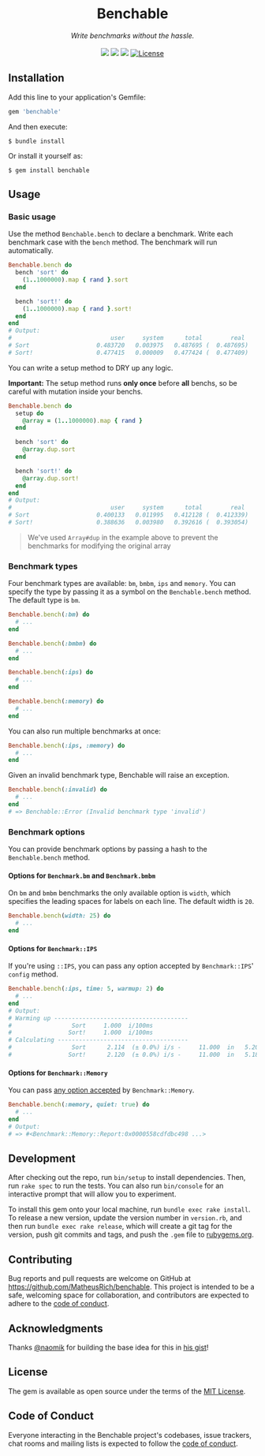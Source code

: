 <p align="center">
  <h1 align="center">Benchable</h1>

  <p align="center">
    <i>Write benchmarks without the hassle.</i>
    <br>
    <br>
    <img src="https://img.shields.io/gem/v/benchable">
    <img src="https://img.shields.io/gem/dt/benchable">
    <img src="https://github.com/MatheusRich/benchable/workflows/Ruby/badge.svg">
    <a href="https://github.com/MatheusRich/benchable/blob/master/LICENSE">
      <img src="https://img.shields.io/github/license/MatheusRich/benchable.svg" alt="License">
    </a>
  </p>
</p>

## Installation

Add this line to your application's Gemfile:

```ruby
gem 'benchable'
```

And then execute:

    $ bundle install

Or install it yourself as:

    $ gem install benchable

## Usage

### Basic usage

Use the method `Benchable.bench` to declare a benchmark. Write each benchmark case with the `bench` method. The benchmark will run automatically.

```ruby
Benchable.bench do
  bench 'sort' do
    (1..1000000).map { rand }.sort
  end

  bench 'sort!' do
    (1..1000000).map { rand }.sort!
  end
end
# Output:
#                            user     system      total        real
# Sort                   0.483720   0.003975   0.487695 (  0.487695)
# Sort!                  0.477415   0.000009   0.477424 (  0.477409)
```

You can write a setup method to DRY up any logic.

**Important:** The setup method runs **only once** before **all** benchs, so be careful with mutation inside your benchs.

```ruby
Benchable.bench do
  setup do
    @array = (1..1000000).map { rand }
  end

  bench 'sort' do
    @array.dup.sort
  end

  bench 'sort!' do
    @array.dup.sort!
  end
end
# Output:
#                            user     system      total        real
# Sort                   0.400133   0.011995   0.412128 (  0.412339)
# Sort!                  0.388636   0.003980   0.392616 (  0.393054)
```

> We've used `Array#dup` in the example above to prevent the benchmarks for modifying the original array

### Benchmark types

Four benchmark types are available: `bm`, `bmbm`, `ips` and `memory`. You can specify the type by passing it as a symbol on the `Benchable.bench` method. The default type is `bm`.

```ruby
Benchable.bench(:bm) do
  # ...
end

Benchable.bench(:bmbm) do
  # ...
end

Benchable.bench(:ips) do
  # ...
end

Benchable.bench(:memory) do
  # ...
end
```

You can also run multiple benchmarks at once:

```ruby
Benchable.bench(:ips, :memory) do
  # ...
end
```

Given an invalid benchmark type, Benchable will raise an exception.

```ruby
Benchable.bench(:invalid) do
  # ...
end
# => Benchable::Error (Invalid benchmark type 'invalid')
```

### Benchmark options

You can provide benchmark options by passing a hash to the `Benchable.bench` method.

#### Options for `Benchmark.bm` and `Benchmark.bmbm`

On `bm` and `bmbm` benchmarks the only available option is `width`, which specifies the leading spaces for labels on each line. The default width is `20`.

```ruby
Benchable.bench(width: 25) do
  # ...
end
```

#### Options for `Benchmark::IPS`

If you're using `::IPS`, you can pass any option accepted by `Benchmark::IPS`' `config` method.

```ruby
Benchable.bench(:ips, time: 5, warmup: 2) do
  # ...
end
# Output:
# Warming up --------------------------------------
#                 Sort     1.000  i/100ms
#                Sort!     1.000  i/100ms
# Calculating -------------------------------------
#                 Sort      2.114  (± 0.0%) i/s -     11.000  in   5.205127s
#                Sort!      2.120  (± 0.0%) i/s -     11.000  in   5.189772s
```

#### Options for `Benchmark::Memory`

You can pass [any option accepted](https://github.com/michaelherold/benchmark-memory#options) by `Benchmark::Memory`.

```ruby
Benchable.bench(:memory, quiet: true) do
  # ...
end
# Output:
# => #<Benchmark::Memory::Report:0x0000558cdfdbc498 ...>

```

## Development

After checking out the repo, run `bin/setup` to install dependencies. Then, run `rake spec` to run the tests. You can also run `bin/console` for an interactive prompt that will allow you to experiment.

To install this gem onto your local machine, run `bundle exec rake install`. To release a new version, update the version number in `version.rb`, and then run `bundle exec rake release`, which will create a git tag for the version, push git commits and tags, and push the `.gem` file to [rubygems.org](https://rubygems.org).

## Contributing

Bug reports and pull requests are welcome on GitHub at https://github.com/MatheusRich/benchable. This project is intended to be a safe, welcoming space for collaboration, and contributors are expected to adhere to the [code of conduct](https://github.com/MatheusRich/benchable/blob/master/CODE_OF_CONDUCT.md).

## Acknowledgments

Thanks [@naomik](https://github.com/naomik) for building the base idea for this in [his gist](https://gist.github.com/naomik/6012505)!

## License

The gem is available as open source under the terms of the [MIT License](https://opensource.org/licenses/MIT).

## Code of Conduct

Everyone interacting in the Benchable project's codebases, issue trackers, chat rooms and mailing lists is expected to follow the [code of conduct](https://github.com/MatheusRich/benchable/blob/master/CODE_OF_CONDUCT.md).
